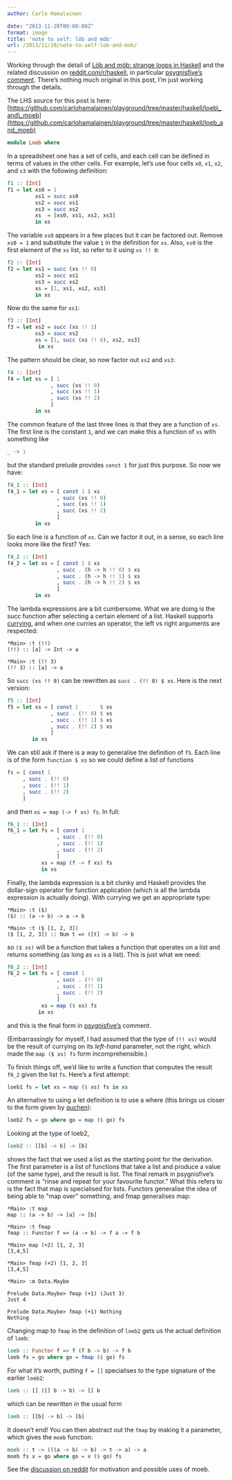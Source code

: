 ```yaml
---
author: Carlo Hamalainen

date: "2013-11-28T00:00:00Z"
format: image
title: 'note to self: löb and möb'
url: /2013/11/28/note-to-self-lob-and-mob/
---
```

Working through the detail of [Löb and möb: strange loops in Haskell](https://github.com/quchen/articles/blob/master/loeb-moeb.md) and the related discussion on [reddit.com/r/haskell](http://www.reddit.com/r/haskell/comments/1qwjk6/l%C3%B6b_and_m%C3%B6b_strange_loops_in_haskell/), in particular [psygnisfive’s comment](http://www.reddit.com/r/haskell/comments/1qwjk6/l%C3%B6b_and_m%C3%B6b_strange_loops_in_haskell/cdhsefm). There’s nothing much original in this post, I’m just working through the details.

The LHS source for this post is here: [https://github.com/carlohamalainen/playground/tree/master/haskell/loeb\_and\_moeb](https://github.com/carlohamalainen/playground/tree/master/haskell/loeb_and_moeb)

```haskell
module Loeb where
```

In a spreadsheet one has a set of cells, and each cell can be defined in terms of values in the other cells. For example, let’s use four cells ``x0``, ``x1``, ``x2``, and ``x3`` with the following definition:

```haskell
f1 :: [Int]
f1 = let xs0 = 1
         xs1 = succ xs0
         xs2 = succ xs1
         xs3 = succ xs2
         xs  = [xs0, xs1, xs2, xs3]
         in xs
```

The variable ``xs0`` appears in a few places but it can be factored out. Remove ``xs0 = 1`` and substitute the value ``1`` in the definition for ``xs``. Also, ``xs0`` is the first element of the ``xs`` list, so refer to it using ``xs !! 0``:

```haskell
f2 :: [Int]
f2 = let xs1 = succ (xs !! 0)
         xs2 = succ xs1
         xs3 = succ xs2
         xs = [1, xs1, xs2, xs3]
         in xs
```

Now do the same for ``xs1``:

```haskell
f3 :: [Int]
f3 = let xs2 = succ (xs !! 1)
         xs3 = succ xs2
         xs = [1, succ (xs !! 0), xs2, xs3]
          in xs
```

The pattern should be clear, so now factor out ``xs2`` and ``xs3``:

```haskell
f4 :: [Int]
f4 = let xs = [ 1
              , succ (xs !! 0)
              , succ (xs !! 1)
              , succ (xs !! 2)
              ]
         in xs
```

The common feature of the last three lines is that they are a function of ``xs``. The first line is the constant ``1``, and we can make this a function of ``xs`` with something like

```haskell
_ -> 1
```

but the standard prelude provides ``const 1`` for just this purpose. So now we have:

```haskell
f4_1 :: [Int]
f4_1 = let xs = [ const 1 $ xs
                , succ (xs !! 0)
                , succ (xs !! 1)
                , succ (xs !! 2)
                ]
         in xs
```

So each line is a function of ``xs``. Can we factor it out, in a sense, so each line looks more like the first? Yes:

```haskell
f4_2 :: [Int]
f4_2 = let xs = [ const 1 $ xs
                , succ . (h -> h !! 0) $ xs
                , succ . (h -> h !! 1) $ xs
                , succ . (h -> h !! 2) $ xs
                ]
         in xs
```

The lambda expressions are a bit cumbersome. What we are doing is the succ function after selecting a certain element of a list. Haskell supports [currying](http://www.haskell.org/haskellwiki/Currying), and when one curries an operator, the left vs right arguments are respected:

```
*Main> :t (!!)
(!!) :: [a] -> Int -> a

*Main> :t (!! 3)
(!! 3) :: [a] -> a
```

So ``succ (xs !! 0)`` can be rewritten as ``succ . (!! 0) $ xs``. Here is the next version:

```haskell
f5 :: [Int]
f5 = let xs = [ const 1       $ xs
              , succ . (!! 0) $ xs
              , succ . (!! 1) $ xs
              , succ . (!! 2) $ xs
              ]
        in xs
```

We can still ask if there is a way to generalise the definition of ``f5``. Each line is of the form ``function $ xs`` so we could define a list of functions

```haskell
fs = [ const 1
     , succ . (!! 0)
     , succ . (!! 1)
     , succ . (!! 2)
     ]
```

and then ``xs = map (-> f xs) fs``. In full:

```haskell
f6_1 :: [Int]
f6_1 = let fs = [ const 1
                , succ . (!! 0)
                , succ . (!! 1)
                , succ . (!! 2)
                ]
           xs = map (f -> f xs) fs
           in xs
```

Finally, the lambda expression is a bit clunky and Haskell provides the dollar-sign operator for function application (which is all the lambda expression is actually doing). With currying we get an appropriate type:

```
*Main> :t ($)
($) :: (a -> b) -> a -> b

*Main> :t ($ [1, 2, 3])
($ [1, 2, 3]) :: Num t => ([t] -> b) -> b
```

so ``($ xs)`` will be a function that takes a function that operates on a list and returns something (as long as ``xs`` is a list). This is just what we need:

```haskell
f6_2 :: [Int]
f6_2 = let fs = [ const 1
                , succ . (!! 0)
                , succ . (!! 1)
                , succ . (!! 2)
                ]
           xs = map ($ xs) fs
          in xs
```

and this is the final form in [psygnisfive’s](http://www.reddit.com/r/haskell/comments/1qwjk6/l%C3%B6b_and_m%C3%B6b_strange_loops_in_haskell/cdhsefm) comment.

(Embarrassingly for myself, I had assumed that the type of ``(!! xs)`` would be the result of currying on its _left-hand_ parameter, not the right, which made the ``map ($ xs) fs`` form incomprehensible.)

To finish things off, we’d like to write a function that computes the result ``f6_2`` given the list ``fs``. Here’s a first attempt:

```haskell
loeb1 fs = let xs = map ($ xs) fs in xs
```

An alternative to using a let definition is to use a where (this brings us closer to the form given by [quchen](https://github.com/quchen)):

```haskell
loeb2 fs = go where go = map ($ go) fs
```

Looking at the type of loeb2,

```haskell
loeb2 :: [[b] -> b] -> [b]
```

shows the fact that we used a list as the starting point for the derivation. The first parameter is a list of functions that take a list and produce a value (of the same type), and the result is list. The final remark in psygnisfive’s comment is “rinse and repeat for your favourite functor.” What this refers to is the fact that map is specialised for lists. Functors generalise the idea of being able to "map over" something, and fmap generalises map:

```
*Main> :t map
map :: (a -> b) -> [a] -> [b]

*Main> :t fmap
fmap :: Functor f => (a -> b) -> f a -> f b

*Main> map (+2) [1, 2, 3]
[3,4,5]

*Main> fmap (+2) [1, 2, 3]
[3,4,5]

*Main> :m Data.Maybe

Prelude Data.Maybe> fmap (+1) (Just 3)
Just 4

Prelude Data.Maybe> fmap (+1) Nothing
Nothing
```

Changing map to ``fmap`` in the definition of ``loeb2`` gets us the actual definition of ``loeb``:

```haskell
loeb :: Functor f => f (f b -> b) -> f b
loeb fs = go where go = fmap ($ go) fs
```

For what it’s worth, putting ``f = []`` specialises to the type signature of the earlier ``loeb2``:

```haskell
loeb :: [] ([] b -> b) -> [] b
```

which can be rewritten in the usual form

```haskell
loeb :: [[b] -> b] -> [b]
```

It doesn’t end! You can then abstract out the ``fmap`` by making it a parameter, which gives the ``moeb`` function:

```haskell
moeb :: t -> (((a -> b) -> b) -> t -> a) -> a
moeb fs x = go where go = x ($ go) fs
```

See the [discussion on reddit](http://www.reddit.com/r/haskell/comments/1qwjk6/l%C3%B6b_and_m%C3%B6b_strange_loops_in_haskell/) for motivation and possible uses of moeb.
